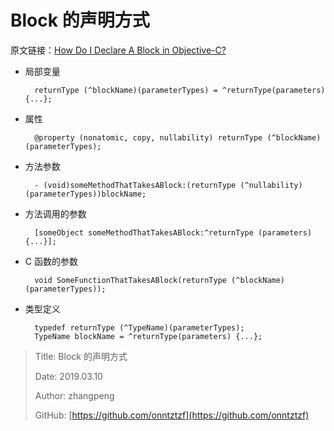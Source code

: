 # Block 的声明方式

原文链接：[How Do I Declare A Block in Objective-C?](http://fuckingblocksyntax.com)

* 局部变量

  ```text
    returnType (^blockName)(parameterTypes) = ^returnType(parameters) {...};
  ```

* 属性

  ```text
    @property (nonatomic, copy, nullability) returnType (^blockName)(parameterTypes);
  ```

* 方法参数

  ```text
    - (void)someMethodThatTakesABlock:(returnType (^nullability)(parameterTypes))blockName;
  ```

* 方法调用的参数

  ```text
    [someObject someMethodThatTakesABlock:^returnType (parameters) {...}];
  ```

* C 函数的参数

  ```text
    void SomeFunctionThatTakesABlock(returnType (^blockName)(parameterTypes));
  ```

* 类型定义

  ```text
    typedef returnType (^TypeName)(parameterTypes);
    TypeName blockName = ^returnType(parameters) {...};
  ```

> Title: Block 的声明方式
>
> Date: 2019.03.10
>
> Author: zhangpeng
>
> GitHub: [https://github.com/onntztzf](https://github.com/onntztzf)
